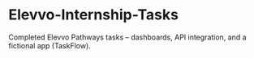 # Elevvo-Internship-Tasks
Completed Elevvo Pathways tasks – dashboards, API integration, and a fictional app (TaskFlow).
